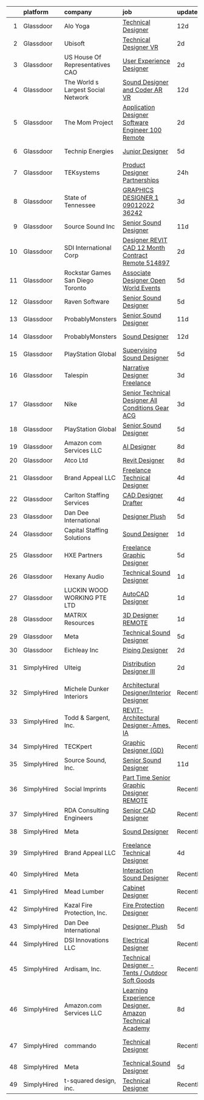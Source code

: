 

|    | platform    | company                            | job                                                                                                                                                                                                                                                                                                                                                                                                                                                                                                                                                                                                                                                                                                                                                                                                                                                                                                                                                                                                                                                                                                                                                                                                                                                                                                                                                                                                                                            | update_time   | location                   |
|---:|:------------|:-----------------------------------|:-----------------------------------------------------------------------------------------------------------------------------------------------------------------------------------------------------------------------------------------------------------------------------------------------------------------------------------------------------------------------------------------------------------------------------------------------------------------------------------------------------------------------------------------------------------------------------------------------------------------------------------------------------------------------------------------------------------------------------------------------------------------------------------------------------------------------------------------------------------------------------------------------------------------------------------------------------------------------------------------------------------------------------------------------------------------------------------------------------------------------------------------------------------------------------------------------------------------------------------------------------------------------------------------------------------------------------------------------------------------------------------------------------------------------------------------------|:--------------|:---------------------------|
|  1 | Glassdoor   | Alo Yoga                           | [Technical Designer](https://www.glassdoor.com/partner/jobListing.htm?pos=129&ao=1136043&s=58&guid=000001830745a6429bee5d0bea24d7f8&src=GD_JOB_AD&t=SR&vt=w&cs=1_7f81f816&cb=1662274349022&jobListingId=1008086948133&jrtk=3-0-1gc3kb9jdirlb801-1gc3kb9k0i7lj800-10dbf1f891463da7-)                                                                                                                                                                                                                                                                                                                                                                                                                                                                                                                                                                                                                                                                                                                                                                                                                                                                                                                                                                                                                                                                                                                                                            | 12d           | Los Angeles, CA            |
|  2 | Glassdoor   | Ubisoft                            | [Technical Designer VR](https://www.glassdoor.com/partner/jobListing.htm?pos=114&ao=1136043&s=58&guid=000001830745a6429bee5d0bea24d7f8&src=GD_JOB_AD&t=SR&vt=w&cs=1_cb122397&cb=1662274349020&jobListingId=1008112635224&jrtk=3-0-1gc3kb9jdirlb801-1gc3kb9k0i7lj800-79dd11095def5d27-)                                                                                                                                                                                                                                                                                                                                                                                                                                                                                                                                                                                                                                                                                                                                                                                                                                                                                                                                                                                                                                                                                                                                                         | 2d            | Cary, NC                   |
|  3 | Glassdoor   | US House Of Representatives   CAO  | [User Experience Designer](https://www.glassdoor.com/partner/jobListing.htm?pos=120&ao=1136043&s=58&guid=000001830745a6429bee5d0bea24d7f8&src=GD_JOB_AD&t=SR&vt=w&cs=1_808bdfb8&cb=1662274349021&jobListingId=1008111203937&jrtk=3-0-1gc3kb9jdirlb801-1gc3kb9k0i7lj800-410e4122abecc026-)                                                                                                                                                                                                                                                                                                                                                                                                                                                                                                                                                                                                                                                                                                                                                                                                                                                                                                                                                                                                                                                                                                                                                      | 2d            | Washington, DC             |
|  4 | Glassdoor   | The World s Largest Social Network | [Sound Designer and Coder  AR VR ](https://www.glassdoor.com/partner/jobListing.htm?pos=106&ao=1110586&s=58&guid=000001830745a6429bee5d0bea24d7f8&src=GD_JOB_AD&t=SR&vt=w&ea=1&cs=1_27fcac19&cb=1662274349020&jobListingId=1008087486929&cpc=444700D72F2ECBCE&jrtk=3-0-1gc3kb9jdirlb801-1gc3kb9k0i7lj800-c97a4bb7d479c896--6NYlbfkN0DSgjPPcnEdvoK3uuxfISLALE6pB1FR7YSHOr_tSg5_QGIhoz_2VqUepdcKLBLI_zTPWhRV4lIOypuquPUM2-oQ7XpiS3RMXqow8DY-4uGDG6AvYgdREQUreZteUdsX_1IYhm0VLssq4TZTpeezLDu3y4M5Y-Dp8nGsFeH1nRJt1vyX8dcbbTq4n1XWSO7IB_jXk4ZT0ni78CYghkjC5LR-LlE_nAi40niytey4qv4dx8Mx92NU-fO-9WQO1Z52AdADEiAHJxBEzRLsuajLSjlLvKCAvfvfdlEloVj_t7_81yVRIlN0DLV_j0hKb54fz28Zsf6HO8b6rBfQWdofCf8ncT_8gC-Ld66ghjxZPpIoYMCPzQHeyLIYIVSYlwOpJAUHqxv15ti9ibEsHLxwC3NXJsL3BGCajiLYauKovWCi7L3T2upNX7D5cmAe3qPRE_8lXFd53dWLae50eaQpztaUyqPPevGVR971SX6hDxxT42d3auz2IWgInOSQHfH3-buaUwCfjrfAgv_YxDpjGl8_B-9dk-2omzxw7KbX6wgovYU_WPAMEDqKCC3kVLsRSQbGsCzLuaqaWFditHX3vdJ8)                                                                                                                                                                                                                                                                                                                                                                                                                                                                                    | 12d           | Philadelphia, PA           |
|  5 | Glassdoor   | The Mom Project                    | [Application Designer Software Engineer  100  Remote ](https://www.glassdoor.com/partner/jobListing.htm?pos=107&ao=1110586&s=58&guid=000001830745a6429bee5d0bea24d7f8&src=GD_JOB_AD&t=SR&vt=w&cs=1_20173086&cb=1662274349020&jobListingId=1008111532193&cpc=9C2286EA3771AAF6&jrtk=3-0-1gc3kb9jdirlb801-1gc3kb9k0i7lj800-195b8239f22c344b--6NYlbfkN0BDp_epf89aHDQhKpPegNJQ_ldQpEFZQsM9OcONMGxWx6pU56EKHF58QjVdAUvn2gUGEsG5uivYzAflrmwIyjs8buC-UN7ou_4VISFBgtvT6kWtTdBLuSeLNE3ebWKG9_EqvxhsMx0hRY5cOumT6scpk9plX6cjjnrfkAkGzUT2tCoX1D-FHfHu1xt6vULZrucxUdyIh-2Red7dbbMbGICnOXb990pHjQpbcuqGn3dyWYHa_eA_7nW7XvCk_oARwsxFqSiKbwhO48nsYbAwjk9cq9eNvkZm0ll9DEA8Tsc-IcPNdk37v3CXqORgCSMXRpcsgzxSytzGLWKqwpqcChU1OJG_mRzRrGv6-OlpTbcZikhUNUxT3rc7pb70joCSWUCJNwsMdbxGCPwxjiJ2aOn8EOphMnl3GZ8GrpXSUgS6gi1-5Mu6LrJxxpyzO79K_hmst2beGOLfi1ndTzb6JcbnMx6QgXjlWOfmA0_oN-iEfiJDiZ6YTEfvRwPpYcngxiXTFu6h7vhexGJzyWF5xCGJKTo7_Lz0Olauhii47XD1SIRjUU6JIkf_qjfpoFOeYv0%3D)                                                                                                                                                                                                                                                                                                                                                                                                                                                                                       | 2d            | Remote                     |
|  6 | Glassdoor   | Technip Energies                   | [Junior Designer](https://www.glassdoor.com/partner/jobListing.htm?pos=125&ao=1136043&s=58&guid=000001830745a6429bee5d0bea24d7f8&src=GD_JOB_AD&t=SR&vt=w&cs=1_d222da90&cb=1662274349022&jobListingId=1008101969155&jrtk=3-0-1gc3kb9jdirlb801-1gc3kb9k0i7lj800-a56568d42361b660-)                                                                                                                                                                                                                                                                                                                                                                                                                                                                                                                                                                                                                                                                                                                                                                                                                                                                                                                                                                                                                                                                                                                                                               | 5d            | Claremont, CA              |
|  7 | Glassdoor   | TEKsystems                         | [Product Designer   Partnerships](https://www.glassdoor.com/partner/jobListing.htm?pos=108&ao=1110586&s=58&guid=000001830745a6429bee5d0bea24d7f8&src=GD_JOB_AD&t=SR&vt=w&cs=1_df9fc904&cb=1662274349020&jobListingId=1008115297020&cpc=2CAED5C921A5F994&jrtk=3-0-1gc3kb9jdirlb801-1gc3kb9k0i7lj800-13b0330a8666c7b6--6NYlbfkN0AuKz8EBO1xHDEL7V2YF9xF3dC_I9B9i-Zw2Jh8clPMK3KTieKealHQMRxLfyLBLKKWekdCHLK7FkMnA1QJZ0SHzmBFtW6JNrlXKx76xaZmxzsDBTEp2jY9hKxZQ7O_yTY3MU95fI1MRJTVljW1j93vAVmj_hlxOkziRglegINdJuDXihwO_Llgq10U4z18i5ZYV8-uU6biGnxCjsN5GaFziuSCTHs0NowikrVEcDKmDcMtYBn2dhtQnqjSWp3ntQBGChA9Weo3_E5QWkmC3WA0Nn8JZcIloWVkKzRIXNLh4E2h8mt0nMwngSsl_FVM3AiKHBfO9jmrGJ7R-rlm7TYtcHLhHa_XrplzjN0__ybb9TPa-_Z0tx420snqDiLKIaMPtoexo8eTxjf8by8Y-hfWdzn9cWjzzgIb43zUsCnmXxEwTJT0eDPaM5jq4wJUJyVV7S3V8ueANZ4hiFYqJQa-48_iFAF5NHj9QU3sY2-3rbh36wFr2VLZhV7fnnSE6_OpAtlPj8-ERHUA8VAow_-zqbiTWZS9XVUeER8voqijq2ZrezPGw54Ngcm4mqVRvXmnOGSd2tZ0AH_K9Vlvd4H6HGAjGxzmsDK6ZwPgU1nKexArFIrCaJ422_t_yY6tid0Nd4hkhvU1t-EZbcW-KfJ6_tKvxJecwmOb64nmLPqTHzU2Zu8uWfQlMNpoTwmfbo1jT5qzNnrMFHRenkfiKhuOpwkQ7ceWe-ikr1n6dvw4ZrCc3BmrU1Y2mXQN5R-Xnd3H6zQsD0bhYpLMy2-b4VPvaUbUXpA9OK8xJi01vWLU7LrMZAj3QzBpJjxjBpFJTIr3La6rwTlO9NQZjoPYHUwbnxqaW8tVOuWQsY00MROcGHyJBuW26RwsghizOAgDyw3W_VgHPmj0NY9DJ8tlrmEjbISlxG9_04RDhilFcGa6WQ%3D%3D)                                                                                                                              | 24h           | Menlo Park, CA             |
|  8 | Glassdoor   | State of Tennessee                 | [GRAPHICS DESIGNER 1   09012022 36242](https://www.glassdoor.com/partner/jobListing.htm?pos=123&ao=1136043&s=58&guid=000001830745a6429bee5d0bea24d7f8&src=GD_JOB_AD&t=SR&vt=w&cs=1_1dec2409&cb=1662274349021&jobListingId=1008108444349&jrtk=3-0-1gc3kb9jdirlb801-1gc3kb9k0i7lj800-25df8d213e608bdb-)                                                                                                                                                                                                                                                                                                                                                                                                                                                                                                                                                                                                                                                                                                                                                                                                                                                                                                                                                                                                                                                                                                                                          | 3d            | Nashville, TN              |
|  9 | Glassdoor   | Source Sound  Inc                  | [Senior Sound Designer](https://www.glassdoor.com/partner/jobListing.htm?pos=110&ao=1136043&s=58&guid=000001830745a6429bee5d0bea24d7f8&src=GD_JOB_AD&t=SR&vt=w&ea=1&cs=1_fcaa6f8e&cb=1662274349020&jobListingId=1008089350796&jrtk=3-0-1gc3kb9jdirlb801-1gc3kb9k0i7lj800-b47b731b9588a909-)                                                                                                                                                                                                                                                                                                                                                                                                                                                                                                                                                                                                                                                                                                                                                                                                                                                                                                                                                                                                                                                                                                                                                    | 11d           | Remote                     |
| 10 | Glassdoor   | SDI International Corp             | [Designer REVIT CAD 12 Month Contract Remote   514897 ](https://www.glassdoor.com/partner/jobListing.htm?pos=103&ao=1110586&s=58&guid=000001830745a6429bee5d0bea24d7f8&src=GD_JOB_AD&t=SR&vt=w&ea=1&cs=1_d02b295d&cb=1662274349019&jobListingId=1008110855049&cpc=8795CF9063CD573D&jrtk=3-0-1gc3kb9jdirlb801-1gc3kb9k0i7lj800-37cea7c43d5011fb--6NYlbfkN0Bpkr0gJgqqHEIfrrGctVATkpcI4_CflKALKoBiu5AQD__GyEOPCzqRkbHslo4OGyojJ5pVqL-hGjTButAiiokbDBHzDHSFFsuOT-yDvDpkQwKPtYJlyht88PcMmGnUme5xFBZ4Z9qmeJJ8Y-rT241BxKVN_zEQniEEXXWeXpjqBhvD80suT7MdXVH_s_Zx5vlZdMTpaOi0Im6fePVNTUMJku-hv6tcSO6W85SBiluOm6WWvRHhj19wLEyYiAh4bw8kgzU0qzr-BBXbdWCwk2SvlYMIs-eG6sD3b5sCrBr_FAzqse7kitx-57L79p05Z7TnneMSBR0KJsTzIOBEBE7aN-RGuxWv82sCj4CIBuSFkx2GpkgnNXkpEIQ9CqfgwtKuuJ0mYzPFgDfq-pT8y9SQq1UckCk5eqXxm3ng1nTvGgfR6Wm0WpXVvG39XW7txH-uUlJRIQHPXUwhxt-coWpuL7Fc16lnwASWgADmfjruwP9zu7t15gQbB8M9sKsRvRmkufM4TQt_Ng%3D%3D)                                                                                                                                                                                                                                                                                                                                                                                                                                                                                                                                   | 2d            | Remote                     |
| 11 | Glassdoor   | Rockstar Games San Diego   Toronto | [Associate Designer  Open World Events](https://www.glassdoor.com/partner/jobListing.htm?pos=117&ao=1136043&s=58&guid=000001830745a6429bee5d0bea24d7f8&src=GD_JOB_AD&t=SR&vt=w&cs=1_5d242342&cb=1662274349021&jobListingId=1008102778305&jrtk=3-0-1gc3kb9jdirlb801-1gc3kb9k0i7lj800-edd47d18117b78ca-)                                                                                                                                                                                                                                                                                                                                                                                                                                                                                                                                                                                                                                                                                                                                                                                                                                                                                                                                                                                                                                                                                                                                         | 5d            | Carlsbad, CA               |
| 12 | Glassdoor   | Raven Software                     | [Senior Sound Designer](https://www.glassdoor.com/partner/jobListing.htm?pos=115&ao=1136043&s=58&guid=000001830745a6429bee5d0bea24d7f8&src=GD_JOB_AD&t=SR&vt=w&cs=1_084a7d48&cb=1662274349020&jobListingId=1008100457472&jrtk=3-0-1gc3kb9jdirlb801-1gc3kb9k0i7lj800-0c9b850959a03d08-)                                                                                                                                                                                                                                                                                                                                                                                                                                                                                                                                                                                                                                                                                                                                                                                                                                                                                                                                                                                                                                                                                                                                                         | 5d            | Middleton, WI              |
| 13 | Glassdoor   | ProbablyMonsters                   | [Senior Sound Designer](https://www.glassdoor.com/partner/jobListing.htm?pos=127&ao=1136043&s=58&guid=000001830745a6429bee5d0bea24d7f8&src=GD_JOB_AD&t=SR&vt=w&cs=1_cd7ff56b&cb=1662274349022&jobListingId=1008089372884&jrtk=3-0-1gc3kb9jdirlb801-1gc3kb9k0i7lj800-96f95f7783ae8a59-)                                                                                                                                                                                                                                                                                                                                                                                                                                                                                                                                                                                                                                                                                                                                                                                                                                                                                                                                                                                                                                                                                                                                                         | 11d           | Bellevue, WA               |
| 14 | Glassdoor   | ProbablyMonsters                   | [Sound Designer](https://www.glassdoor.com/partner/jobListing.htm?pos=111&ao=1136043&s=58&guid=000001830745a6429bee5d0bea24d7f8&src=GD_JOB_AD&t=SR&vt=w&cs=1_e6804c48&cb=1662274349020&jobListingId=1008086835423&jrtk=3-0-1gc3kb9jdirlb801-1gc3kb9k0i7lj800-d1598d003ed4c85b-)                                                                                                                                                                                                                                                                                                                                                                                                                                                                                                                                                                                                                                                                                                                                                                                                                                                                                                                                                                                                                                                                                                                                                                | 12d           | Bellevue, WA               |
| 15 | Glassdoor   | PlayStation Global                 | [Supervising Sound Designer](https://www.glassdoor.com/partner/jobListing.htm?pos=124&ao=1136043&s=58&guid=000001830745a6429bee5d0bea24d7f8&src=GD_JOB_AD&t=SR&vt=w&ea=1&cs=1_9325c0d5&cb=1662274349022&jobListingId=1008101570481&jrtk=3-0-1gc3kb9jdirlb801-1gc3kb9k0i7lj800-6596b9c461a1d970-)                                                                                                                                                                                                                                                                                                                                                                                                                                                                                                                                                                                                                                                                                                                                                                                                                                                                                                                                                                                                                                                                                                                                               | 5d            | San Diego, CA              |
| 16 | Glassdoor   | Talespin                           | [Narrative Designer  Freelance ](https://www.glassdoor.com/partner/jobListing.htm?pos=122&ao=1136043&s=58&guid=000001830745a6429bee5d0bea24d7f8&src=GD_JOB_AD&t=SR&vt=w&ea=1&cs=1_3f3987ee&cb=1662274349021&jobListingId=1008108368903&jrtk=3-0-1gc3kb9jdirlb801-1gc3kb9k0i7lj800-8cc7e455942fa37d-)                                                                                                                                                                                                                                                                                                                                                                                                                                                                                                                                                                                                                                                                                                                                                                                                                                                                                                                                                                                                                                                                                                                                           | 3d            | Remote                     |
| 17 | Glassdoor   | Nike                               | [Senior Technical Designer  All Conditions Gear  ACG ](https://www.glassdoor.com/partner/jobListing.htm?pos=121&ao=1136043&s=58&guid=000001830745a6429bee5d0bea24d7f8&src=GD_JOB_AD&t=SR&vt=w&cs=1_28f6836c&cb=1662274349021&jobListingId=1008106866598&jrtk=3-0-1gc3kb9jdirlb801-1gc3kb9k0i7lj800-d90ab86428e3a0d8-)                                                                                                                                                                                                                                                                                                                                                                                                                                                                                                                                                                                                                                                                                                                                                                                                                                                                                                                                                                                                                                                                                                                          | 3d            | Beaverton, OR              |
| 18 | Glassdoor   | PlayStation Global                 | [Senior Sound Designer](https://www.glassdoor.com/partner/jobListing.htm?pos=112&ao=1136043&s=58&guid=000001830745a6429bee5d0bea24d7f8&src=GD_JOB_AD&t=SR&vt=w&ea=1&cs=1_ac2ea270&cb=1662274349020&jobListingId=1008101570482&jrtk=3-0-1gc3kb9jdirlb801-1gc3kb9k0i7lj800-69e26a62a33c0c74-)                                                                                                                                                                                                                                                                                                                                                                                                                                                                                                                                                                                                                                                                                                                                                                                                                                                                                                                                                                                                                                                                                                                                                    | 5d            | San Diego, CA              |
| 19 | Glassdoor   | Amazon com Services LLC            | [AI Designer](https://www.glassdoor.com/partner/jobListing.htm?pos=128&ao=1136043&s=58&guid=000001830745a6429bee5d0bea24d7f8&src=GD_JOB_AD&t=SR&vt=w&cs=1_fb0c938c&cb=1662274349022&jobListingId=1008097491234&jrtk=3-0-1gc3kb9jdirlb801-1gc3kb9k0i7lj800-7907976abf28b4ca-)                                                                                                                                                                                                                                                                                                                                                                                                                                                                                                                                                                                                                                                                                                                                                                                                                                                                                                                                                                                                                                                                                                                                                                   | 8d            | Irvine, CA                 |
| 20 | Glassdoor   | Atco Ltd                           | [Revit Designer](https://www.glassdoor.com/partner/jobListing.htm?pos=118&ao=1136043&s=58&guid=000001830745a6429bee5d0bea24d7f8&src=GD_JOB_AD&t=SR&vt=w&cs=1_3157cb6a&cb=1662274349021&jobListingId=1008097755926&jrtk=3-0-1gc3kb9jdirlb801-1gc3kb9k0i7lj800-4fb6de09c1e6deb7-)                                                                                                                                                                                                                                                                                                                                                                                                                                                                                                                                                                                                                                                                                                                                                                                                                                                                                                                                                                                                                                                                                                                                                                | 8d            | Spring, TX                 |
| 21 | Glassdoor   | Brand Appeal LLC                   | [Freelance Technical Designer](https://www.glassdoor.com/partner/jobListing.htm?pos=104&ao=1110586&s=58&guid=000001830745a6429bee5d0bea24d7f8&src=GD_JOB_AD&t=SR&vt=w&ea=1&cs=1_0433d3d2&cb=1662274349019&jobListingId=1008103519002&cpc=F41FEAB56D215062&jrtk=3-0-1gc3kb9jdirlb801-1gc3kb9k0i7lj800-aab9ee2704808e65--6NYlbfkN0Bi-g4OEguhQEx4pjzkmulzkFDPdVMQm6g82nLRMcVRUEL01Dp3X9kPSmmnNzWOasHu-Gxs03dye4zJyUwrpd3ELADV7k0Gx2RQK9tTzsi29UzvHqC4i79Hbjn5WV--G6muOoLF0d9OSlvdkrg1J0SVutjhjhzEpUIP1Ssw_8O3Ln5eXsskxxRT5Rg1a3GYjzkVgJFW-n7m4UHaUaS8tKDOhAfw3ZgG8poBVFoQg_hVXLmbwh28jLQBk15J5aOG23H1rtCSukxeOOSUbxARHof_3ANWIG8vg0idxiQHL_JojofpNB7kkmlRiCyimcMVqw75PBR_pvhYoKTEm_KA7AuS6A-o9q_lulKiSa-5OgrhehgHQvJC52IV9TDHAaZ3P6WMR-Aa7Z1NFbsZ-Qr6al20_tBmtOvqDd8bIDwM_7z2KsZcC9LiwcekmSeKiQUrRJ0ApdUjzFxDaRDc3VbiVvEOAJ-lRWrdUodi4Loal05n6wZh-5UWIOZAJsaoKIKDSe0%3D)                                                                                                                                                                                                                                                                                                                                                                                                                                                                                                                                                                          | 4d            | Remote                     |
| 22 | Glassdoor   | Carlton Staffing Services          | [CAD Designer Drafter](https://www.glassdoor.com/partner/jobListing.htm?pos=113&ao=1136043&s=58&guid=000001830745a6429bee5d0bea24d7f8&src=GD_JOB_AD&t=SR&vt=w&cs=1_02d46ee0&cb=1662274349020&jobListingId=1008103284732&jrtk=3-0-1gc3kb9jdirlb801-1gc3kb9k0i7lj800-01036d65ad0d79e7-)                                                                                                                                                                                                                                                                                                                                                                                                                                                                                                                                                                                                                                                                                                                                                                                                                                                                                                                                                                                                                                                                                                                                                          | 4d            | Irving, TX                 |
| 23 | Glassdoor   | Dan Dee International              | [Designer  Plush](https://www.glassdoor.com/partner/jobListing.htm?pos=130&ao=1136043&s=58&guid=000001830745a6429bee5d0bea24d7f8&src=GD_JOB_AD&t=SR&vt=w&ea=1&cs=1_e5d11eb3&cb=1662274349022&jobListingId=1008101133049&jrtk=3-0-1gc3kb9jdirlb801-1gc3kb9k0i7lj800-290f70af78591bdf-)                                                                                                                                                                                                                                                                                                                                                                                                                                                                                                                                                                                                                                                                                                                                                                                                                                                                                                                                                                                                                                                                                                                                                          | 5d            | Remote                     |
| 24 | Glassdoor   | Capital Staffing Solutions         | [Sound Designer](https://www.glassdoor.com/partner/jobListing.htm?pos=105&ao=1110586&s=58&guid=000001830745a6429bee5d0bea24d7f8&src=GD_JOB_AD&t=SR&vt=w&ea=1&cs=1_58126197&cb=1662274349020&jobListingId=1008114673769&cpc=2CAED5C921A5F994&jrtk=3-0-1gc3kb9jdirlb801-1gc3kb9k0i7lj800-3cf9c4beffe0f53b--6NYlbfkN0AHXq2vAVwR3IH7wgnTMdWCa3HguypIXx0DFudX-u0zu6XSU0N9gDGCMsnO9yvyAfOwa8g56LmOu2v5BqTyUWI-P-FHhw_nPpRwvTGpbiobSjlY3aMGBIsHjbQ7BLj2UK1En204fVzriu4jGeXSVngKL-LmU3roN5d-pjOwH0Oiz2-5HsHzW7-9PDXfitx8jQrlMU0TNeD25SxpPZpQD1gY_nrhRxT2aJzWQbwBonsZ5fauR0aYQ8LIzcystfmsWNrdvHbAToDZpMcI-AltNO6WEwsAj0WuqyQZV8VliRWTOFAfNs_50DiB-D9qPm1YKpYs3laM1zbrr9W7z7n8v0wXn8QlZS9JA_-m2NW_n5Q9spVYav1GxjAlgxWriwLxWW8sBNYQrggfiQaq-s-RO_ERTvlxZcVZ1XpnnPF8P7Fb-9r-Ndh1RYvyPzQ5ONKJSc5YLN0AZvCuc-G8h34mLVTjVGjzvp2eglDTPZpz4zswGDOXgD4AfMsYDLA3KgzOqpQqB0XhX-aJc848HDLQfLFz)                                                                                                                                                                                                                                                                                                                                                                                                                                                                                                                                                                      | 1d            | Seattle, WA                |
| 25 | Glassdoor   | HXE Partners                       | [Freelance Graphic Designer](https://www.glassdoor.com/partner/jobListing.htm?pos=119&ao=1136043&s=58&guid=000001830745a6429bee5d0bea24d7f8&src=GD_JOB_AD&t=SR&vt=w&ea=1&cs=1_4197d891&cb=1662274349021&jobListingId=1008101505024&jrtk=3-0-1gc3kb9jdirlb801-1gc3kb9k0i7lj800-7135aea3e10c5d56-)                                                                                                                                                                                                                                                                                                                                                                                                                                                                                                                                                                                                                                                                                                                                                                                                                                                                                                                                                                                                                                                                                                                                               | 5d            | Remote                     |
| 26 | Glassdoor   | Hexany Audio                       | [Technical Sound Designer](https://www.glassdoor.com/partner/jobListing.htm?pos=101&ao=1110586&s=58&guid=000001830745a6429bee5d0bea24d7f8&src=GD_JOB_AD&t=SR&vt=w&ea=1&cs=1_aca5fdd7&cb=1662274349019&jobListingId=1008114321181&cpc=663B5FE45D73772E&jrtk=3-0-1gc3kb9jdirlb801-1gc3kb9k0i7lj800-0ac8534fda25569b--6NYlbfkN0CFC62QAxPlQDUanI3CInFwDfLuR7bBing2k-9qaB2Sgc7mfRdyTz-EnIjEcjqKoAh4_ZZLLwyGjkgqwi6svkxAivLIJAIQwILeIjbqoOs_xRSKFIya7sfTf_opYwReedpv9fbyaMfagL_ldIDi899DzamSPVTzKUQ6FBR6yrjTDkrfgnIyK-QPQNkykjuk2w9qZthSG3mTm5U5WrZ1gyAoyqxgEKfn7COYHVpeqZRvr10jDwqtiolgCwByPvnnABkOHWAvlJHE33lCYbqDtMyv4QQRZiFCNnuQyGOK8Rmygl0fVzhWav6Jzk0krEWSISqToJT_ZhVz75Dx-zdk5QQSFpLZqdFSQZP75t2JCG3jxT8QiYCm0c6JWdi6L7jh5d0W6m3OvHB1ik4WbUz-8RGrxesAWwvCxgU3gAsJaV-tlvayem22a51mb17JXjWydmguxGdvXLCWJjyeyD5mvNdNcgdjEgPpdZU354WMsChzqvfcfu2NwwlSQmFRCgdS-20%3D)                                                                                                                                                                                                                                                                                                                                                                                                                                                                                                                                                                              | 1d            | Bell Gardens, CA           |
| 27 | Glassdoor   | LUCKIN WOOD WORKING PTE  LTD       | [AutoCAD Designer](https://www.glassdoor.com/partner/jobListing.htm?pos=126&ao=1136043&s=58&guid=000001830745a6429bee5d0bea24d7f8&src=GD_JOB_AD&t=SR&vt=w&cs=1_2771982a&cb=1662274349022&jobListingId=1008115201119&jrtk=3-0-1gc3kb9jdirlb801-1gc3kb9k0i7lj800-d73be3a21e947579-)                                                                                                                                                                                                                                                                                                                                                                                                                                                                                                                                                                                                                                                                                                                                                                                                                                                                                                                                                                                                                                                                                                                                                              | 1d            | Marina, CA                 |
| 28 | Glassdoor   | MATRIX Resources                   | [3D Designer   REMOTE](https://www.glassdoor.com/partner/jobListing.htm?pos=109&ao=1110586&s=58&guid=000001830745a6429bee5d0bea24d7f8&src=GD_JOB_AD&t=SR&vt=w&ea=1&cs=1_e619a1db&cb=1662274349020&jobListingId=1008114156820&cpc=3BA4CE39D5B5DEF5&jrtk=3-0-1gc3kb9jdirlb801-1gc3kb9k0i7lj800-2c0053098b37e20a--6NYlbfkN0De5ppvndiyxA0pMSLQzOe_j9Mra0KF_8EhxTxOKXtZIfhM20E97mGJJkld1Jz77JEq1fQtsCFRdNFQWRLdAciFTVI7ZiclqYIGanYXlNuvyZcjcqfnGKTs95sQY8dkYsocJNeNYlZrZE23g5KMbPnHX-Ow_UcY1LwLtkqu2jWjyI6baNMiSJMpQc_g-WpTPBRLcpdEVq9V6mzFoqxgV3X3_I3f7I1LWGXPI1TYMsSE0-RCJaBU69dsEZIdIC6PA2E3uwmK5MHD0coJ87prywM6zo0eKEOnm5R2pRSrb-Mt6_OoNgY0S7AQcflNjiia97OHiE-a_6W0cBX0jRTnBGlOFH8-V2qYL30RWMae9fwNbTEjd_-T02F9NEnYaf1z_qg9wGShmgHfqTHpKrG3Vf3Vs40t9XeS9GjtSwT5Et4uvSeNF-HTBLiS_MKBriTOUBVm7z62iun-XRJ8OXVuksa7ULAq1A6OPUlrxLMpYBHqgyrI2_9q-mmNmNpmDnD4Tzu6SRxI7BmqpQNSTizmB4W1NDNutqHyQHg%3D)                                                                                                                                                                                                                                                                                                                                                                                                                                                                                                                                                  | 1d            | Dallas, TX                 |
| 29 | Glassdoor   | Meta                               | [Technical Sound Designer](https://www.glassdoor.com/partner/jobListing.htm?pos=102&ao=1110586&s=58&guid=000001830745a6429bee5d0bea24d7f8&src=GD_JOB_AD&t=SR&vt=w&cs=1_7cb61bef&cb=1662274349019&jobListingId=1008102577905&cpc=56C4EA4A1A191A49&jrtk=3-0-1gc3kb9jdirlb801-1gc3kb9k0i7lj800-43ee8e8957f197b7--6NYlbfkN0DYl4UJW4r1Vl7FEn6T9F-rD9lpC-0oMJVSiWjK_MGUd8e8cHXcpv6KPyjLHZEfqkWRCwULr6X75ieJARrAKqgWzisG7J3CWnOtR8MXVg9h6RHVQw8LxsUXbtRHyQGBkIiZRs1E6q1KlzilZzbDkEbl4cSfOYHD8WJrsx4Oe5zq0efzKGC4tT9j4LIwYr4PYn5NjV4YGU46WsiCAIlTn4lb4mCMJegltepGurZh6LGAQypZS9T1JRspXqZX4WWSct_fmXBGSMcrDNY7tmt-b4WyAO42CRjmdiPgdZXo7-b11ujgeuxQZaoTXaTMcoaNIayoWVSvHUX_HeK6A__N5EPbjfi_sG2vLwFf55ZxDd5X85qtzot20BPxMN36FtCL_PT9bHpcwzdpvyZzufqBVseBCHY7-NGPXB9BZD8GSnJyHBtqCTFeLk-F-2EwRfDhHQ1Qz5ogXPOmRzhA2RbhoSOv4Ag-FZPsPp7rRInB4cs-uEVxP5sf1FPAVyCKEmIyaNjF9_ZfWDE9LWLRl5_SCJ6zudfuDEKpVtq5G1TDYmUPuccsi8EOGRj9kGS4483ruzJ0kasTvDY5lgNBuomOiWS-ilpsxobTjfEVG0-5hg_8XYb0-hmoW43vzX45C7KY3rshqHxotMJ2yp1FUBcPRtn0mn--IdZeFnVg1T12HwdFJD7EJHZQ2miQGE0Ws3LMTOV1WQeOjnGGr_HGud979-yf1aiGaX1qHkKT6M3Jx1mhp6YGFckw4Id1Xwlqou_IXBibJLv4oZbLixH4zyeoR7__xV0v9WydW1rGTjZ63lJ_dFmRzA9HA2MTrlmFFwtvgBvgmK4_reXBvwefnvZnTu5upgC38GLuBW_GzvwmRvVBs4fdf2vTbZwaTn6qJdg874bhLKv2LxEUhEo8Q0Y4dp20pGg4jacNLP5L6Zvg6ZiqRgZrxkvHNTjbcP159-epg-AdyrcEKhXm9G4oWgj8UPVitxd6xAy2RKTAVwSTpUhrR69DmyHObgn5rNXu9PE8ozpwg-WqzT0rboAtU0vECakbWTLtahJto67JMi5SIF9bodhgocF2PbpQ) | 5d            | Remote                     |
| 30 | Glassdoor   | Eichleay  Inc                      | [Piping Designer](https://www.glassdoor.com/partner/jobListing.htm?pos=116&ao=1136043&s=58&guid=000001830745a6429bee5d0bea24d7f8&src=GD_JOB_AD&t=SR&vt=w&cs=1_1f02a93e&cb=1662274349021&jobListingId=1008111206496&jrtk=3-0-1gc3kb9jdirlb801-1gc3kb9k0i7lj800-4a681df1c35d091d-)                                                                                                                                                                                                                                                                                                                                                                                                                                                                                                                                                                                                                                                                                                                                                                                                                                                                                                                                                                                                                                                                                                                                                               | 2d            | Remote                     |
| 31 | SimplyHired | Ulteig                             | [Distribution Designer III](https://www.simplyhired.com/job/2RAAFjRRzxkTUINdhiVVphwn24vg_krTMUZ6A2Zq1lbu97gQaTAaFw?q=technical+sound+designer)                                                                                                                                                                                                                                                                                                                                                                                                                                                                                                                                                                                                                                                                                                                                                                                                                                                                                                                                                                                                                                                                                                                                                                                                                                                                                                 | 2d            | Des Moines, IA +1 location |
| 32 | SimplyHired | Michele Dunker Interiors           | [Architectural Designer/Interior Designer](https://www.simplyhired.com/job/uDZ1Uqr1SDUoachiJ2OJjx2UsJW1pAkh3GuVjip16ZWjcGHRRfCXWg?q=technical+sound+designer)                                                                                                                                                                                                                                                                                                                                                                                                                                                                                                                                                                                                                                                                                                                                                                                                                                                                                                                                                                                                                                                                                                                                                                                                                                                                                  | Recently      | Logan, UT                  |
| 33 | SimplyHired | Todd & Sargent, Inc.               | [REVIT-Architectural Designer-Ames, IA](https://www.simplyhired.com/job/QHvw22WAEIUtSM97Vvv25tLYkNla8rM_F4iHs_ArBFZZjZ05x71cOQ?q=technical+sound+designer)                                                                                                                                                                                                                                                                                                                                                                                                                                                                                                                                                                                                                                                                                                                                                                                                                                                                                                                                                                                                                                                                                                                                                                                                                                                                                     | Recently      | Des Moines, IA             |
| 34 | SimplyHired | TECKpert                           | [Graphic Designer (GD)](https://www.simplyhired.com/job/JRT0RwY9r6Yswy3Sp29-u_sI_vwYrkkQI528hxNEfWsWgOLPtJSWNQ?q=technical+sound+designer)                                                                                                                                                                                                                                                                                                                                                                                                                                                                                                                                                                                                                                                                                                                                                                                                                                                                                                                                                                                                                                                                                                                                                                                                                                                                                                     | Recently      | Des Moines, IA             |
| 35 | SimplyHired | Source Sound, Inc.                 | [Senior Sound Designer](https://www.simplyhired.com/job/mw3datBFZnSnzm3SFniNFlYC60OHbjYX1kgvM61bk-lO-0QBaaabnQ?q=technical+sound+designer)                                                                                                                                                                                                                                                                                                                                                                                                                                                                                                                                                                                                                                                                                                                                                                                                                                                                                                                                                                                                                                                                                                                                                                                                                                                                                                     | 11d           | Remote                     |
| 36 | SimplyHired | Social Imprints                    | [Part Time Senior Graphic Designer REMOTE](https://www.simplyhired.com/job/-zvFLBpSZsjrGLrKqmMI4i2VH5-GlD9yud5bcwzox6-3mdu-ZL9olg?q=technical+sound+designer)                                                                                                                                                                                                                                                                                                                                                                                                                                                                                                                                                                                                                                                                                                                                                                                                                                                                                                                                                                                                                                                                                                                                                                                                                                                                                  | Recently      | Remote                     |
| 37 | SimplyHired | RDA Consulting Engineers           | [Senior CAD Designer](https://www.simplyhired.com/job/vENouLNEc17Izi_TDwTME8PJFtkMGYPvZMEeInCI4_VohSS3NaQ29w?q=technical+sound+designer)                                                                                                                                                                                                                                                                                                                                                                                                                                                                                                                                                                                                                                                                                                                                                                                                                                                                                                                                                                                                                                                                                                                                                                                                                                                                                                       | Recently      | Naples, FL                 |
| 38 | SimplyHired | Meta                               | [Sound Designer](https://www.simplyhired.com/job/B9jC5ZTtxgxvAo0pHZYEFQSV4L3HIbn0ieWkkGRZxYJtVOoKOsaAXg?q=technical+sound+designer)                                                                                                                                                                                                                                                                                                                                                                                                                                                                                                                                                                                                                                                                                                                                                                                                                                                                                                                                                                                                                                                                                                                                                                                                                                                                                                            | Recently      | Remote +3 locations        |
| 39 | SimplyHired | Brand Appeal LLC                   | [Freelance Technical Designer](https://www.simplyhired.com/job/XWBuUkMgXRcY1SWWzhtuHilTIfyjKKWj-gyYy-yBjVejL9Z71jSjvg?q=technical+sound+designer)                                                                                                                                                                                                                                                                                                                                                                                                                                                                                                                                                                                                                                                                                                                                                                                                                                                                                                                                                                                                                                                                                                                                                                                                                                                                                              | 4d            | Remote                     |
| 40 | SimplyHired | Meta                               | [Interaction Sound Designer](https://www.simplyhired.com/job/BUTo3KhLzxoKh7Kj0H3U3RFFPKPh3RmlNW42Vd-j7EoZZ1QMa0Khaw?q=technical+sound+designer)                                                                                                                                                                                                                                                                                                                                                                                                                                                                                                                                                                                                                                                                                                                                                                                                                                                                                                                                                                                                                                                                                                                                                                                                                                                                                                | Recently      | Remote +5 locations        |
| 41 | SimplyHired | Mead Lumber                        | [Cabinet Designer](https://www.simplyhired.com/job/RTmvH5muGADe0-gnzbxrNdGeiCnk1jVXCtS1wr-snSwBqGSmbbArmw?q=technical+sound+designer)                                                                                                                                                                                                                                                                                                                                                                                                                                                                                                                                                                                                                                                                                                                                                                                                                                                                                                                                                                                                                                                                                                                                                                                                                                                                                                          | Recently      | Beatrice, NE               |
| 42 | SimplyHired | Kazal Fire Protection, Inc.        | [Fire Protection Designer](https://www.simplyhired.com/job/Q1dex7tsETJdCpyGTi2pJ3hAmarCmHZ8pckYRk6idfy2Qmg3shUp5g?q=technical+sound+designer)                                                                                                                                                                                                                                                                                                                                                                                                                                                                                                                                                                                                                                                                                                                                                                                                                                                                                                                                                                                                                                                                                                                                                                                                                                                                                                  | Recently      | Tucson, AZ                 |
| 43 | SimplyHired | Dan Dee International              | [Designer, Plush](https://www.simplyhired.com/job/IaRScr16W_scelsqejag_5zUfwX-IWeqkvgrhqejJ02gOD7xmKfYyg?q=technical+sound+designer)                                                                                                                                                                                                                                                                                                                                                                                                                                                                                                                                                                                                                                                                                                                                                                                                                                                                                                                                                                                                                                                                                                                                                                                                                                                                                                           | 5d            | Remote                     |
| 44 | SimplyHired | DSI Innovations LLC                | [Electrical Designer](https://www.simplyhired.com/job/_M8uqvoqW6Kp9fxX-jCM4olqshC4fL23zfTN6IfjJTdmFV7KVDTQRg?q=technical+sound+designer)                                                                                                                                                                                                                                                                                                                                                                                                                                                                                                                                                                                                                                                                                                                                                                                                                                                                                                                                                                                                                                                                                                                                                                                                                                                                                                       | Recently      | Thomasville, NC            |
| 45 | SimplyHired | Ardisam, Inc.                      | [Technical Designer - Tents / Outdoor Soft Goods](https://www.simplyhired.com/job/EaaUY8P8CZC-jWtF3gBuBBAHyCWnw5U7xo5UZYeE6UCkveJkbwWE3A?q=technical+sound+designer)                                                                                                                                                                                                                                                                                                                                                                                                                                                                                                                                                                                                                                                                                                                                                                                                                                                                                                                                                                                                                                                                                                                                                                                                                                                                           | Recently      | Cumberland, WI             |
| 46 | SimplyHired | Amazon.com Services LLC            | [Learning Experience Designer, Amazon Technical Academy](https://www.simplyhired.com/job/T_93QehhyqSMtihEMEoII-RU_QQNwi0cjpwN_UEaXvEgGBFWJawaZA?q=technical+sound+designer)                                                                                                                                                                                                                                                                                                                                                                                                                                                                                                                                                                                                                                                                                                                                                                                                                                                                                                                                                                                                                                                                                                                                                                                                                                                                    | 8d            | United States              |
| 47 | SimplyHired | commando                           | [Technical Designer](https://www.simplyhired.com/job/51kjM_X2Joa2UeqZYZubaOo3Z4hdTvxhA_jcIgjlcQs1zII5KGddug?q=technical+sound+designer)                                                                                                                                                                                                                                                                                                                                                                                                                                                                                                                                                                                                                                                                                                                                                                                                                                                                                                                                                                                                                                                                                                                                                                                                                                                                                                        | Recently      | South Burlington, VT       |
| 48 | SimplyHired | Meta                               | [Technical Sound Designer](https://www.simplyhired.com/job/HzHqjS6HBEu7xBoHj3MDO5apqWBDfkdU-fNWFoeJ_RIwGg4dACDkfg?q=technical+sound+designer)                                                                                                                                                                                                                                                                                                                                                                                                                                                                                                                                                                                                                                                                                                                                                                                                                                                                                                                                                                                                                                                                                                                                                                                                                                                                                                  | 5d            | Remote                     |
| 49 | SimplyHired | t-squared design, inc.             | [Technical Designer](https://www.simplyhired.com/job/VMb8kO46I6dgDPvSVAraeslNBUWouus35a-d92nXrwvCdMmXXANw-g?q=technical+sound+designer)                                                                                                                                                                                                                                                                                                                                                                                                                                                                                                                                                                                                                                                                                                                                                                                                                                                                                                                                                                                                                                                                                                                                                                                                                                                                                                        | Recently      | Remote                     |